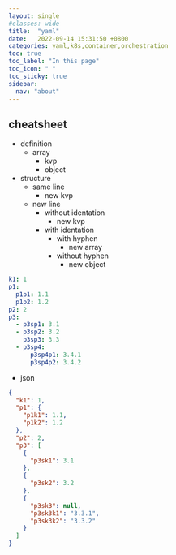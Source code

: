 ```yaml
---
layout: single
#classes: wide
title:  "yaml"
date:   2022-09-14 15:31:50 +0800
categories: yaml,k8s,container,orchestration
toc: true
toc_label: "In this page"
toc_icon: " "
toc_sticky: true
sidebar:
  nav: "about"
---
```


## cheatsheet

* definition
  * array
    * kvp
    * object
* structure
  * same line
    * new kvp
  * new line
    * without identation
      * new kvp
    * with identation
      * with hyphen
        * new array
      * without hyphen
        * new object

```yaml
k1: 1
p1:
  p1p1: 1.1
  p1p2: 1.2
p2: 2
p3:
  - p3sp1: 3.1
  - p3sp2: 3.2
    p3sp3: 3.3
  - p3sp4: 
      p3sp4p1: 3.4.1
      p3sp4p2: 3.4.2
```

* json

```json
{
  "k1": 1,
  "p1": {
    "p1k1": 1.1,
    "p1k2": 1.2
  },
  "p2": 2,
  "p3": [
    {
      "p3sk1": 3.1
    },
    {
      "p3sk2": 3.2
    },
    {
      "p3sk3": null,
      "p3sk3k1": "3.3.1",
      "p3sk3k2": "3.3.2"
    }
  ]
}
```
